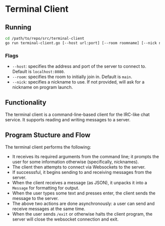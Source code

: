 # Terminal Client

## Running

```sh
cd /path/to/repo/src/terminal-client
go run terminal-client.go [--host url:port] [--room roomname] [--nick nickname]
```

### Flags

- `--host`: specifies the address and port of the server to connect to. Default is `localhost:8080`.
- `--room`: specifies the room to initially join in. Default is `main`.
- `--nick`: specifies a nickname to use. If not provided, will ask for a nickname on program launch.

## Functionality

The terminal client is a command-line-based client for the IRC-like chat service.
It supports reading and writing messages to a server.

## Program Stucture and Flow

The terminal client performs the following:

- It receives its required arguments from the command line; it prompts the user for some information otherwise (specifically, nicknames).
- The client then attempts to connect via Websockets to the server.
- If successsful, it begins sending to and receiving messages from the server.
- When the client receives a message (as JSON), it unpacks it into a `Message` for formatting for output.
- When the user types some text and presses enter, the client sends the message to the server.
- The above two actions are done asynchronously: a user can send and receive messages at the same time.
- When the user sends `/exit` or otherwise halts the client program, the server will close the websocket connection and exit.
